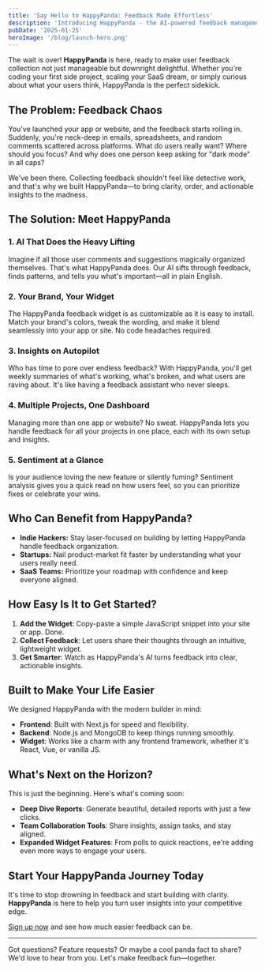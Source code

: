 ```yaml
---
title: 'Say Hello to HappyPanda: Feedback Made Effortless'
description: 'Introducing HappyPanda - the AI-powered feedback management platform that makes collecting and analyzing user feedback delightful. Learn how we are transforming feedback chaos into actionable insights for indie hackers, startups, and SaaS teams.'
pubDate: '2025-01-25'
heroImage: '/blog/launch-hero.png'
---
```


The wait is over! **HappyPanda** is here, ready to make user feedback collection not just manageable but downright delightful. Whether you're coding your first side project, scaling your SaaS dream, or simply curious about what your users think, HappyPanda is the perfect sidekick.

## The Problem: Feedback Chaos

You've launched your app or website, and the feedback starts rolling in. Suddenly, you're neck-deep in emails, spreadsheets, and random comments scattered across platforms. What do users really want? Where should you focus? And why does one person keep asking for "dark mode" in all caps?

We've been there. Collecting feedback shouldn't feel like detective work, and that's why we built HappyPanda—to bring clarity, order, and actionable insights to the madness.

## The Solution: Meet HappyPanda

### 1. AI That Does the Heavy Lifting
Imagine if all those user comments and suggestions magically organized themselves. That's what HappyPanda does. Our AI sifts through feedback, finds patterns, and tells you what's important—all in plain English.

### 2. Your Brand, Your Widget
The HappyPanda feedback widget is as customizable as it is easy to install. Match your brand's colors, tweak the wording, and make it blend seamlessly into your app or site. No code headaches required.

### 3. Insights on Autopilot
Who has time to pore over endless feedback? With HappyPanda, you'll get weekly summaries of what's working, what's broken, and what users are raving about. It's like having a feedback assistant who never sleeps.

### 4. Multiple Projects, One Dashboard
Managing more than one app or website? No sweat. HappyPanda lets you handle feedback for all your projects in one place, each with its own setup and insights.

### 5. Sentiment at a Glance
Is your audience loving the new feature or silently fuming? Sentiment analysis gives you a quick read on how users feel, so you can prioritize fixes or celebrate your wins.

## Who Can Benefit from HappyPanda?

- **Indie Hackers:** Stay laser-focused on building by letting HappyPanda handle feedback organization.
- **Startups:** Nail product-market fit faster by understanding what your users really need.
- **SaaS Teams:** Prioritize your roadmap with confidence and keep everyone aligned.

## How Easy Is It to Get Started?

1. **Add the Widget**: Copy-paste a simple JavaScript snippet into your site or app. Done.
2. **Collect Feedback**: Let users share their thoughts through an intuitive, lightweight widget.
3. **Get Smarter**: Watch as HappyPanda's AI turns feedback into clear, actionable insights.

## Built to Make Your Life Easier

We designed HappyPanda with the modern builder in mind:
- **Frontend**: Built with Next.js for speed and flexibility.
- **Backend**: Node.js and MongoDB to keep things running smoothly.
- **Widget**: Works like a charm with any frontend framework, whether it's React, Vue, or vanilla JS.

## What's Next on the Horizon?

This is just the beginning. Here's what's coming soon:
- **Deep Dive Reports**: Generate beautiful, detailed reports with just a few clicks.
- **Team Collaboration Tools**: Share insights, assign tasks, and stay aligned.
- **Expanded Widget Features**: From polls to quick reactions, ee're adding even more ways to engage your users.

## Start Your HappyPanda Journey Today

It's time to stop drowning in feedback and start building with clarity. **HappyPanda** is here to help you turn user insights into your competitive edge.

[Sign up now](https://happypanda.ai/register) and see how much easier feedback can be.

---

Got questions? Feature requests? Or maybe a cool panda fact to share? We'd love to hear from you. Let's make feedback fun—together. 